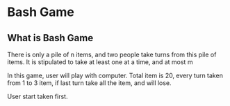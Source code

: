 # Bash Game

## What is Bash Game

There is only a pile of n items, and two people take turns from this pile of items. It is stipulated to take at least one at a time, and at most m

In this game, user will play with computer. Total item is 20, every turn taken from 1 to 3 item, if last turn take all the item, and will lose.

User start taken first.

